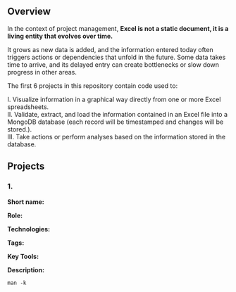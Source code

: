 ## Overview
In the context of project management, <b>Excel is not a static document, it is a living entity that evolves over time.</p></b>

It grows as new data is added, and the information entered today often triggers actions or dependencies that unfold in the future. Some data takes time to arrive, and its delayed entry can create bottlenecks or slow down progress in other areas.</p>

The first 6 projects in this repository contain code used to:</p>
I.   Visualize information in a graphical way directly from one or more Excel spreadsheets.<br>
II.  Validate, extract, and load the information contained in an Excel file into a MongoDB database (each record will be timestamped and changes will be stored.).<br>
III. Take actions or perform analyses based on the information stored in the database.<br>

## Projects

### 1. 

<b>Short name:</b>  </p>
<b>Role:</b>  </p>
<b>Technologies:</b>  </p>
<b>Tags:</b>  </p>
<b>Key Tools:</b>  </p>
<b>Description:</b> 

```
man -k
``` 

